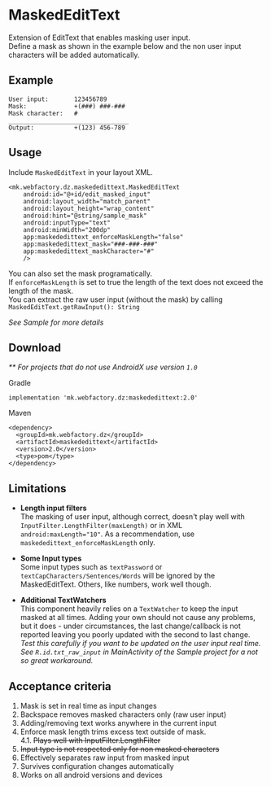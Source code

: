 MaskedEditText
=========================

Extension of EditText that enables masking user input.
<br>Define a mask as shown in the example below and the non user input characters will be added automatically.

Example
------- 
``` 
User input:       123456789
Mask:             +(###) ###-###
Mask character:   #
_________________________________
Output:           +(123) 456-789
```


Usage
-----
Include `MaskedEditText` in your layout XML.
```
<mk.webfactory.dz.maskededittext.MaskedEditText
    android:id="@+id/edit_masked_input"
    android:layout_width="match_parent"
    android:layout_height="wrap_content"
    android:hint="@string/sample_mask"
    android:inputType="text"
    android:minWidth="200dp"
    app:maskededittext_enforceMaskLength="false"
    app:maskededittext_mask="###-###-###"
    app:maskededittext_maskCharacter="#"
    />
```
You can also set the mask programatically. 
<br>If `enforceMaskLength` is set to true the length of the text does not exceed the length of the mask. 
<br>You can extract the raw user input (without the mask) by calling `MaskedEditText.getRawInput(): String`

*See Sample for more details*

Download
--------

_** For projects that do not use AndroidX use version `1.0`_

Gradle
```
implementation 'mk.webfactory.dz:maskededittext:2.0'
```
Maven
```
<dependency>
  <groupId>mk.webfactory.dz</groupId>
  <artifactId>maskededittext</artifactId>
  <version>2.0</version>
  <type>pom</type>
</dependency>
```

Limitations
-----------
- **Length input filters**
<br>The masking of user input, although correct, doesn't play well with `InputFilter.LengthFilter(maxLength)` or in XML `android:maxLength="10"`. As a recommendation, use `maskededittext_enforceMaskLength` only.

- **Some Input types**
<br>Some input types such as `textPassword` or `textCapCharacters/Sentences/Words` will be ignored by the MaskedEditText. Others, like numbers, work well though.

- **Additional TextWatchers**
<br>This component heavily relies on a `TextWatcher` to keep the input masked at all times. Adding your own should not cause any problems, but it does - under circumstances, the last change/callback is not reported leaving you poorly updated with the second to last change. <br>*Test this carefully if you want to be updated on the user input real time. See `R.id.txt_raw_input` in MainActivity of the Sample project for a not so great workaround.*

Acceptance criteria
-------------------
1. Mask is set in real time as input changes
2. Backspace removes masked characters only (raw user input)
3. Adding/removing text works anywhere in the current input
4. Enforce mask length trims excess text outside of mask. 
<br> 4.1. ~~Plays well with InputFilter.LengthFilter~~
5. ~~Input type is not respected only for non masked characters~~
6. Effectively separates raw input from masked input
7. Survives configuration changes automatically
8. Works on all android versions and devices
 
